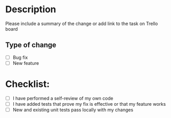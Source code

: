 # Description

Please include a summary of the change or add link to the task on Trello board

## Type of change

- [ ] Bug fix
- [ ] New feature 

# Checklist:

- [ ] I have performed a self-review of my own code
- [ ] I have added tests that prove my fix is effective or that my feature works
- [ ] New and existing unit tests pass locally with my changes
